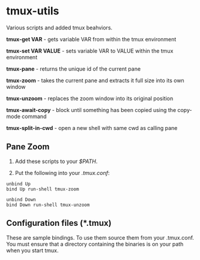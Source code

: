 tmux-utils
==========

Various scripts and added tmux beahviors.

**tmux-get VAR** - gets variable VAR from within the tmux environment

**tmux-set VAR VALUE** - sets variable VAR to VALUE within the tmux environment

**tmux-pane** - returns the unique id of the current pane

**tmux-zoom** - takes the current pane and extracts it full size into its own
window

**tmux-unzoom** - replaces the zoom window into its original position

**tmux-await-copy** - block until something has been copied using the copy-mode command

**tmux-split-in-cwd** - open a new shell with same cwd as calling pane


Pane Zoom
---------

1. Add these scripts to your *$PATH*.

2. Put the following into your *.tmux.conf*:

```
unbind Up
bind Up run-shell tmux-zoom

unbind Down
bind Down run-shell tmux-unzoom
```

Configuration files (*.tmux)
----------------------------

These are sample bindings. To use them source them from your .tmux.conf. You must ensure that a directory containing the binaries is on your path when you start tmux.
